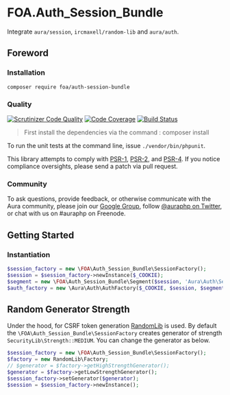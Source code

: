 # FOA.Auth_Session_Bundle

Integrate `aura/session`, `ircmaxell/random-lib` and `aura/auth`.

## Foreword

### Installation

```
composer require foa/auth-session-bundle
```

### Quality

[![Scrutinizer Code Quality](https://scrutinizer-ci.com/g/friendsofaura/FOA.Auth_Session_Bundle/badges/quality-score.png?b=master)](https://scrutinizer-ci.com/g/friendsofaura/FOA.Auth_Session_Bundle/)
[![Code Coverage](https://scrutinizer-ci.com/g/friendsofaura/FOA.Auth_Session_Bundle/badges/coverage.png?b=master)](https://scrutinizer-ci.com/g/friendsofaura/FOA.Auth_Session_Bundle/)
[![Build Status](https://travis-ci.org/friendsofaura/FOA.Auth_Session_Bundle.png?branch=master)](https://travis-ci.org/friendsofaura/FOA.Auth_Session_Bundle)

> First install the dependencies via the command : composer install

To run the unit tests at the command line, issue `./vendor/bin/phpunit`.

[Aura.Di]: https://github.com/auraphp/Aura.Di
[Composer]: http://getcomposer.org/

This library attempts to comply with [PSR-1][], [PSR-2][], and [PSR-4][]. If
you notice compliance oversights, please send a patch via pull request.

[PSR-1]: https://github.com/php-fig/fig-standards/blob/master/accepted/PSR-1-basic-coding-standard.md
[PSR-2]: https://github.com/php-fig/fig-standards/blob/master/accepted/PSR-2-coding-style-guide.md
[PSR-4]: https://github.com/php-fig/fig-standards/blob/master/accepted/PSR-4-autoloader.md

### Community

To ask questions, provide feedback, or otherwise communicate with the Aura community, please join our [Google Group](http://groups.google.com/group/auraphp), follow [@auraphp on Twitter](http://twitter.com/auraphp), or chat with us on #auraphp on Freenode.

## Getting Started

### Instantiation

```php
$session_factory = new \FOA\Auth_Session_Bundle\SessionFactory();
$session = $session_factory->newInstance($_COOKIE);
$segment = new \FOA\Auth_Session_Bundle\Segment($session, 'Aura\Auth\Session');
$auth_factory = new \Aura\Auth\AuthFactory($_COOKIE, $session, $segment);
```

## Random Generator Strength

Under the hood, for CSRF token generation [RandomLib](https://github.com/ircmaxell/RandomLib) is used. By default the `\FOA\Auth_Session_Bundle\SessionFactory` creates generator of strength `SecurityLib\Strength::MEDIUM`. You can change the generator as below.

```php
$session_factory = new \FOA\Auth_Session_Bundle\SessionFactory();
$factory = new RandomLib\Factory;
// $generator = $factory->getHighStrengthGenerator();
$generator = $factory->getLowStrengthGenerator();
$session_factory->setGenerator($generator);
$session = $session_factory->newInstance();
```
